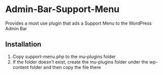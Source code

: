 # Admin-Bar-Support-Menu
Provides a must use plugin that ads a Support Menu to the WordPress Admin Bar

Installation
--------------
1. Copy support-menu.php to the mu-plugins folder
2. If the folder doesn't exist, create the mu-plugins folder under the wp-content folder and then copy the file there
